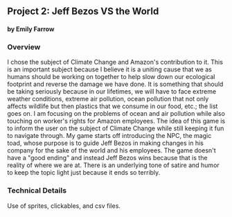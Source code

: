 ## Project 2: Jeff Bezos VS the World
#### by Emily Farrow



### Overview
I chose the subject of Climate Change and Amazon's contribution to it. This is an important subject because I believe it is a uniting cause that we as humans should be working on together to help slow down our ecological footprint and reverse the damage we have done. It is something that should be taking seriously because in our lifetimes, we will have to face extreme weather conditions, extreme air pollution, ocean pollution that not only affects wildlife but then plastics that we consume in our food, etc.; the list goes on. I am focusing on the problems of ocean and air pollution while also touching on worker's rights for Amazon employees. 
The idea of this game is to inform the user on the subject of Climate Change while still keeping it fun to navigate through. My game starts off introducing the NPC, the magic toad, whose purpose is to guide Jeff Bezos in making changes in his company for the sake of the world and his employees. The game doesn't have a "good ending" and instead Jeff Bezos wins because that is the reality of where we are at. There is an underlying tone of satire and humor to keep the topic light just because it ends so terribly.



### Technical Details

Use of sprites, clickables, and csv files. 